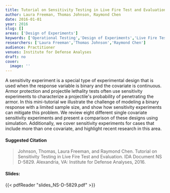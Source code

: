 ```yaml
---
title: Tutorial on Sensitivity Testing in Live Fire Test and Evaluation
author: Laura Freeman, Thomas Johnson, Raymond Chen
date: 2016-01-01
year: 2016
slug: []
areas: ['Design of Experiments']
keywords: ['Operational Testing','Design of Experiments','Live Fire Test and Evaluation','Sequential Design','Sensitivity Testing']
researchers: ['Laura Freeman','Thomas Johnson','Raymond Chen']
audience: Practitioner
venues: Institute for Defense Analyses
draft: no
cover:
  image: ''
---
```




A sensitivity experiment is a special type of experimental design that is used when the response variable is binary and the covariate is continuous. Armor protection and projectile lethality tests often use sensitivity experiments to characterize a projectile's probability of penetrating the armor. In this mini-tutorial we illustrate the challenge of modeling a binary response with a limited sample size, and show how sensitivity experiments can mitigate this problem. We review eight different single covariate sensitivity experiments and present a comparison of these designs using simulation. Additionally, we cover sensitivity experiments for cases that include more than one covariate, and highlight recent research in this area.

#### Suggested Citation
> Johnson, Thomas, Laura Freeman, and Raymond Chen. Tutorial on Sensitivity Testing in Live Fire Test and Evaluation. IDA Document NS D-5829. Alexandria, VA: Institute for Defense Analyses, 2016.

#### Slides: 
{{< pdfReader "slides_NS-D-5829.pdf" >}}




